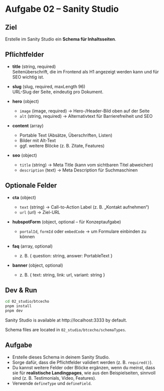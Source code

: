 # Aufgabe 02 – Sanity Studio

## Ziel

Erstelle im Sanity Studio ein **Schema für Inhaltsseiten**.

## Pflichtfelder

- **title** (string, required)  
  Seitenüberschrift, die im Frontend als H1 angezeigt werden kann und für SEO wichtig ist.

- **slug** (slug, required, maxLength 96)  
  URL-Slug der Seite, eindeutig pro Dokument.

- **hero** (object)

  - `image` (image, required) → Hero-/Header-Bild oben auf der Seite
  - `alt` (string, required) → Alternativtext für Barrierefreiheit und SEO

- **content** (array)

  - Portable Text (Absätze, Überschriften, Listen)
  - Bilder mit Alt-Text
  - ggf. weitere Blöcke (z. B. Zitate, Features)

- **seo** (object)
  - `title` (string) → Meta Title (kann vom sichtbaren Titel abweichen)
  - `description` (text) → Meta Description für Suchmaschinen

## Optionale Felder

- **cta** (object)

  - `text` (string) → Call-to-Action Label (z. B. „Kontakt aufnehmen“)
  - `url` (url) → Ziel-URL

- **hubspotForm** (object, optional – für Konzeptaufgabe)

  - `portalId`, `formId` oder `embedCode` → um Formulare einbinden zu können

- **faq** (array, optional)

  - z. B. { question: string, answer: PortableText }

- **banner** (object, optional)
  - z. B. { text: string, link: url, variant: string }

## Dev & Run

```bash
cd 02_studio/btcecho
pnpm install
pnpm dev
```

Sanity Studio is available at http://localhost:3333 by default.

Schema files are located in `02_studio/btcecho/schemaTypes`.

## Aufgabe

- Erstelle dieses Schema in deinem Sanity Studio.
- Sorge dafür, dass die Pflichtfelder validiert werden (z. B. `required()`).
- Du kannst weitere Felder oder Blöcke ergänzen, wenn du meinst, dass sie für **realistische Landingpages**, wie aus den Beispielseiten, sinnvoll sind (z. B. Testimonials, Video, Features).
- Verwende `defineType` und `defineField`.
